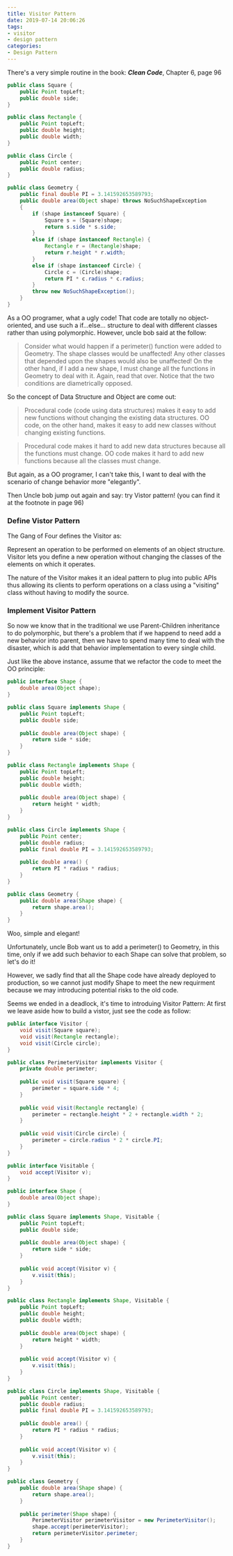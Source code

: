 ```yaml
---
title: Visitor Pattern
date: 2019-07-14 20:06:26
tags:
- visitor
- design pattern
categories:
- Design Pattern
---
```


There's a very simple routine in the book: ***Clean Code***, Chapter 6, page 96
``` java
public class Square {
	public Point topLeft;
	public double side;
}

public class Rectangle {
	public Point topLeft;
	public double height;
	public double width;
}

public class Circle {
	public Point center;
	public double radius;
}

public class Geometry {
	public final double PI = 3.141592653589793;
	public double area(Object shape) throws NoSuchShapeException
	{
		if (shape instanceof Square) {
			Square s = (Square)shape;
			return s.side * s.side;
		}
		else if (shape instanceof Rectangle) {
			Rectangle r = (Rectangle)shape;
			return r.height * r.width;
		}
		else if (shape instanceof Circle) {
			Circle c = (Circle)shape;
			return PI * c.radius * c.radius;
		}
		throw new NoSuchShapeException();
	}
}
```
As a OO programer, what a ugly code! That code are totally no object-oriented, and use such a if...else... structure to deal with different classes rather than using polymorphic.
However, uncle bob said at the follow:
> Consider what would happen if a perimeter() function were added to Geometry. The shape classes would be unaffected! Any other classes that depended upon the shapes would also be unaffected! On the other hand, if I add a new shape, I must change all the functions in Geometry to deal with it. Again, read that over. Notice that the two conditions are diametrically opposed. 

So the concept of Data Structure and Object are come out:
> Procedural code (code using data structures) makes it easy to add new functions without
changing the existing data structures. OO code, on the other hand, makes it easy to add
new classes without changing existing functions.

> Procedural code makes it hard to add new data structures because all the functions must
change. OO code makes it hard to add new functions because all the classes must change.

But again, as a OO programer, I can't take this, I want to deal with the scenario of change behavior more "elegantly".

Then Uncle bob jump out again and say: try Vistor pattern! (you can find it at the footnote in page 96)

### Define Vistor Pattern
The Gang of Four defines the Visitor as:

Represent an operation to be performed on elements of an object structure. Visitor lets you define a new operation without changing the classes of the elements on which it operates.

The nature of the Visitor makes it an ideal pattern to plug into public APIs thus allowing its clients to perform operations on a class using a "visiting" class without having to modify the source.

### Implement Visitor Pattern
So now we know that in the traditional we use Parent-Children inheritance to do polymorphic, but there's a problem that if we happend to need add a new behavior into parent, then we have to spend many time to deal with the disaster, which is add that behavior implementation to every single child.

Just like the above instance, assume that we refactor the code to meet the OO principle:
``` java
public interface Shape {
	double area(Object shape);
}

public class Square implements Shape {
	public Point topLeft;
	public double side;
	
	public double area(Object shape) {
		return side * side;
	}
}

public class Rectangle implements Shape {
	public Point topLeft;
	public double height;
	public double width;
	
	public double area(Object shape) {
		return height * width;
	}
}

public class Circle implements Shape {
	public Point center;
	public double radius;
	public final double PI = 3.141592653589793;
	
	public double area() {
		return PI * radius * radius;
	}
}

public class Geometry {
	public double area(Shape shape) {
		return shape.area();
	}
}
```
Woo, simple and elegant!

Unfortunately, uncle Bob want us to add a perimeter() to Geometry, in this time, only if we add such behavior to each Shape can solve that problem, so let's do it!

However, we sadly find that all the Shape code have already deployed to production, so we cannot just modify Shape to meet the new requirment because we may introducing potential risks to the old code.

Seems we ended in a deadlock, it's time to introduing Visitor Pattern:
At first we leave aside how to build a vistor, just see the code as follow:
``` java
public interface Visitor {
	void visit(Square square);
	void visit(Rectangle rectangle);
	void visit(Circle circle);
}

public class PerimeterVisitor implements Visitor {
	private double perimeter;
	
	public void visit(Square square) {
		perimeter = square.side * 4;
	}
	
	public void visit(Rectangle rectangle) {
		perimeter = rectangle.height * 2 + rectangle.width * 2;
	}
	
	public void visit(Circle circle) {
		perimeter = circle.radius * 2 * circle.PI;
	}
}

public interface Visitable {
	void accept(Visitor v);
}

public interface Shape {
	double area(Object shape);
}

public class Square implements Shape, Visitable {
	public Point topLeft;
	public double side;
	
	public double area(Object shape) {
		return side * side;
	}
	
	public void accept(Visitor v) {
		v.visit(this);
	}
}

public class Rectangle implements Shape, Visitable {
	public Point topLeft;
	public double height;
	public double width;
	
	public double area(Object shape) {
		return height * width;
	}
	
	public void accept(Visitor v) {
		v.visit(this);
	}
}

public class Circle implements Shape, Visitable {
	public Point center;
	public double radius;
	public final double PI = 3.141592653589793;
	
	public double area() {
		return PI * radius * radius;
	}
	
	public void accept(Visitor v) {
		v.visit(this);
	}
}

public class Geometry {
	public double area(Shape shape) {
		return shape.area();
	}
	
	public perimeter(Shape shape) {
		PerimeterVisitor perimeterVisitor = new PerimeterVisitor();
		shape.accept(perimeterVisitor);
		return perimeterVisitor.perimeter;
	}
}
```
